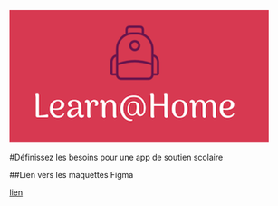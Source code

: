 ![logo](https://github.com/mintoug/anissamandhouj-10-11032011/blob/main/Capture%20d%E2%80%99%C3%A9cran%20(136).png)       

#Définissez les besoins pour une app de soutien scolaire

##Lien vers les maquettes Figma

[lien](https://www.figma.com/file/hqjVwLUyAx4EtOWz4RNWdh/Learn%40Home?node-id=14%3A2"Learn@Home")
